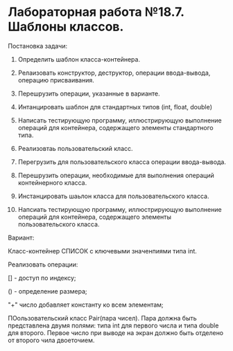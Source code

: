 # Лабораторная работа №18.7. Шаблоны классов.

Постановка задачи:

1. Определить шаблон класса-контейнера.

2. Релаизовать конструктор, деструктор, операции ввода-вывода, операцию присваивания.

3. Перешрузить операции, указанные в варианте.

4. Интанцировать шаблон для стандартных типов (int, float, double) 

5. Написать тестирующую программу, иллюстрирующую выполнение операций для контейнера, содержащего элементы стандартного типа.

6. Реализовтаь пользовательский класс.

7. Перегрузить для пользовательского класса операции ввода-вывода.

8. Перешрузить операции, необходимые для выполнения операций контейнерного класса.

9. Инстанцировать шаьлон класса для пользовательского класса.

10. Напсиать тестирующую программу, иллюстрирующую выполнение операций для контейнера, содержащего элементы пользовательского класса.

Вариант:

Класс-контейнер СПИСОК с ключевыми значенпиями типа int.

Реализовать операции:

[] - доступ по индексу;

() - определение размера;

"+" число добавляет константу ко всем элементам;

ПОользовательский класс Pair(пара чисел). Пара должна быть представлена двумя полями: типа int для первого числа и типа double для второго. Первое число при выводе на экран должно быть отделено от второго чила двоеточием.
